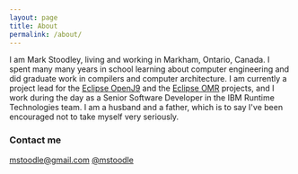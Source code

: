 ```yaml
---
layout: page
title: About
permalink: /about/
---
```


I am Mark Stoodley, living and working in Markham, Ontario, Canada. I spent many many years in school learning about computer engineering and did graduate work in compilers and computer architecture. I am currently a project lead for the [Eclipse OpenJ9](https://github.com/eclipse/openj9) and the [Eclipse OMR](https://github.com/eclipseomr) projects, and I work during the day as a Senior Software Developer in the IBM Runtime Technologies team. I am a husband and a father, which is to say I've been encouraged not to take myself very seriously.

### Contact me

[mstoodle@gmail.com](mailto:mstoodle@gmail.com)
[@mstoodle](http://twitter.com/mstoodle)
